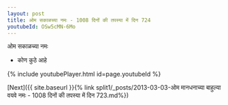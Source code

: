 ```yaml
---
layout: post
title: ओम सकाळच्या नमः - 1008 दिनों की तपस्या में दिन 724
youtubeId: OSw5cMN-6Mo
---
```

 
 
 ओम सकाळच्या नमः  
 
 -  कोण कुठे आहे 
 
  
 
  
 
 
 
 
 
 


{% include youtubePlayer.html id=page.youtubeId %}
 
[Next]({{ site.baseurl }}{% link  split1/_posts/2013-03-03-ओम मानधनाच्या बाहुल्या वयवे नमः - 1008 दिनों की तपस्या में दिन 723.md%})
 
